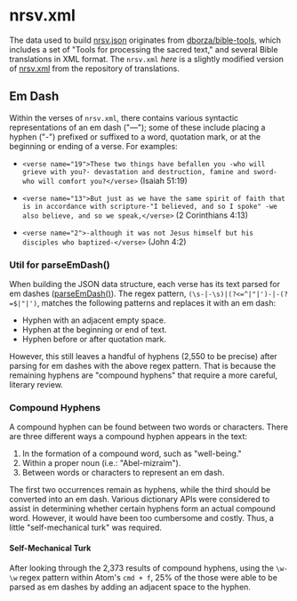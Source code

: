 # nrsv.xml

The data used to build [nrsv.json](../dist/nrsv.json) originates from [dborza/bible-tools](https://github.com/dborza/bible-tools), which includes a set of "Tools for processing the sacred text," and several Bible translations in XML format. The `nrsv.xml` _here_ is a slightly modified version of [nrsv.xml](https://github.com/dborza/bible-tools/blob/master/bible-translations/nrsv.xml) from the repository of translations.

## Em Dash

Within the verses of `nrsv.xml`, there contains various syntactic representations of an em dash ("—"); some of these include placing a hyphen ("-") prefixed or suffixed to a word, quotation mark, or at the beginning or ending of a verse. For examples:

- `<verse name="19">These two things have befallen you -who will grieve with you?- devastation and destruction, famine and sword- who will comfort you?</verse>` (Isaiah 51:19)

- `<verse name="13">But just as we have the same spirit of faith that is in accordance with scripture-"I believed, and so I spoke" -we also believe, and so we speak,</verse>` (2 Corinthians 4:13)

- `<verse name="2">-although it was not Jesus himself but his disciples who baptized-</verse>` (John 4:2)

### Util for parseEmDash()

When building the JSON data structure, each verse has its text parsed for em dashes ([parseEmDash()](../utils/string.js#L1-L6)). The regex pattern, `(\s-|-\s)|(?<=^|"|')-|-(?=$|"|')`, matches the following patterns and replaces it with an em dash:

- Hyphen with an adjacent empty space.
- Hyphen at the beginning or end of text.
- Hyphen before or after quotation mark.

However, this still leaves a handful of hyphens (2,550 to be precise) after parsing for em dashes with the above regex pattern. That is because the remaining hyphens are "compound hyphens" that require a more careful, literary review.

### Compound Hyphens

A compound hyphen can be found between two words or characters. There are three different ways a compound hyphen appears in the text:

1. In the formation of a compound word, such as "well-being."
2. Within a proper noun (i.e.: "Abel-mizraim").
3. Between words or characters to represent an em dash.

The first two occurrences remain as hyphens, while the third should be converted into an em dash. Various dictionary APIs were considered to assist in determining whether certain hyphens form an actual compound word. However, it would have been too cumbersome and costly. Thus, a little "self-mechanical turk" was required.

#### Self-Mechanical Turk

After looking through the 2,373 results of compound hyphens, using the `\w-\w` regex pattern within Atom's `cmd + f`, 25% of the those were able to be parsed as em dashes by adding an adjacent space to the hyphen.
